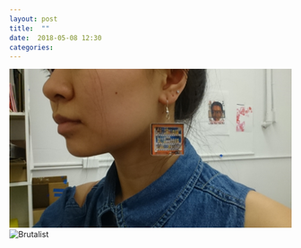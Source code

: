 ```yaml
---
layout: post
title:  ""
date:  2018-05-08 12:30
categories: 
---
```


![Brutalist](/img/blog/2018-05/05-08.jpg)
![Brutalist](/img/blog/2018-05/05-08-2.png)



